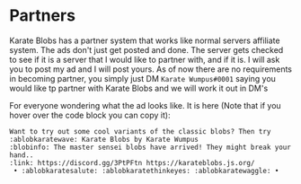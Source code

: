 # Partners
Karate Blobs has a partner system that works like normal servers affiliate system. The ads don't just get posted and done. The server gets checked to see if it is a server that I would like to partner with, and if it is. I will ask you to post my ad and I will post yours. As of now there are no requirements in becoming partner, you simply just DM `Karate Wumpus#0001` saying you would like tp partner with Karate Blobs and we will work it out in DM's

For everyone wondering what the ad looks like. It is here (Note that if you hover over the code block you can copy it):
```
Want to try out some cool variants of the classic blobs? Then try
:ablobkaratewave: Karate Blobs by Karate Wumpus
:blobinfo: The master sensei blobs have arrived! They might break your hand..
:link: https://discord.gg/3PtPFtn https://karateblobs.js.org/
 • :ablobkaratesalute: :ablobkaratethinkeyes: :ablobkaratewaggle: •
 ```
